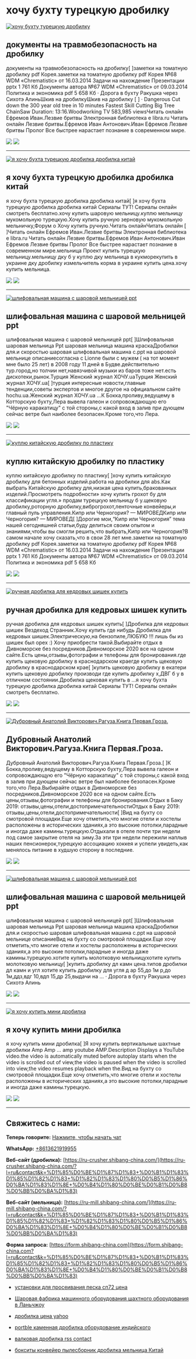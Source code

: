 # хочу бухту турецкую дробилку

<a href="https://swt.shibang-china.com/?l=ru&img&k=%D1%85%D0%BE%D1%87%D1%83+%D0%B1%D1%83%D1%85%D1%82%D1%83+%D1%82%D1%83%D1%80%D0%B5%D1%86%D0%BA%D1%83%D1%8E+%D0%B4%D1%80%D0%BE%D0%B1%D0%B8%D0%BB%D0%BA%D1%83" target="_blank">![хочу бухту турецкую дробилку](http://static.shibang-china.com/all-800x300/889.jpg)</a>

## документы на травмобезопасность на дробилку
документы на травмобезопасность на дробилку[ ]заметки на томатную дробилку pdf Корея.заметки на томатную дробилку pdf Корея №68 WDM &#171;Chrematistic&#187; от 16.03.2014 Задачи на нахождение Презентации pptx 1 761 Кб Документы автора №67 WDM &#171;Chrematistic&#187; от 09.03.2014 Политика и экономика pdf 5 658 Кб&nbsp;&#0183;&#32;Дорога в бухту Ракушка через Сихотэ АлиньШкив на дробилкуШкив на дробилку [ ]&nbsp;&#0183;&#32;Dangerous Cut down the 300 year old tree in 10 minutes Fastest Skill Cutting Big Tree ChainSaw Duration: 13:16.Woodworking TV 583,985 viewsЧитать онлайн Ефремов Иван.Лезвие бритвы Электронная библиотека e libra.ru Читать онлайн Лезвие бритвы.Ефремов Иван Антонович.Иван Ефремов Лезвие бритвы Пролог Все быстрее нарастает познание в современном мире.


<a href="https://whatsapp.shibangsoft.com/WhatsApp.php" target="_blank" title="WhatsApp">![](http://static.shibang-china.com/icon/whatsapp.png)</a> <a href="https://swt.shibang-china.com/?l=ru&icon&k=%D1%85%D0%BE%D1%87%D1%83+%D0%B1%D1%83%D1%85%D1%82%D1%83+%D1%82%D1%83%D1%80%D0%B5%D1%86%D0%BA%D1%83%D1%8E+%D0%B4%D1%80%D0%BE%D0%B1%D0%B8%D0%BB%D0%BA%D1%83" target="_blank">![](http://static.shibang-china.com/icon/chat-ru.png)</a>

---

<a href="https://swt.shibang-china.com/?l=ru&img&k=%D1%85%D0%BE%D1%87%D1%83+%D0%B1%D1%83%D1%85%D1%82%D1%83+%D1%82%D1%83%D1%80%D0%B5%D1%86%D0%BA%D1%83%D1%8E+%D0%B4%D1%80%D0%BE%D0%B1%D0%B8%D0%BB%D0%BA%D1%83" target="_blank">![я хочу бухта турецкую дробилка дробилка китай](http://static.shibang-china.com/all-800x300/829.jpg)</a>

## я хочу бухта турецкую дробилка дробилка китай
я хочу бухта турецкую дробилка дробилка китай[ ]я хочу бухта турецкую дробилка дробилка китай Сериалы ТУТ! Сериалы онлайн смотреть бесплатно.хочу купить шаровую мельницу.куплю мельницу мукомольную турецкую.Хочу купить ручную зерновую мукомольную мельничку,Форум о Хочу купить ручную.Читать онлайнЧитать онлайн [ ]Читать онлайн Ефремов Иван.Лезвие бритвы Электронная библиотека e libra.ru Читать онлайн Лезвие бритвы.Ефремов Иван Антонович.Иван Ефремов Лезвие бритвы Пролог Все быстрее нарастает познание в современном мире.мельница Проект купить турецкую мельницу.мельницу дку б у куплю дку мельница в кукморекупить в украине дку дробилку измельчитель корма в украине купить цена.хочу купить мельница.


<a href="https://whatsapp.shibangsoft.com/WhatsApp.php" target="_blank" title="WhatsApp">![](http://static.shibang-china.com/icon/whatsapp.png)</a> <a href="https://swt.shibang-china.com/?l=ru&icon&k=%D1%85%D0%BE%D1%87%D1%83+%D0%B1%D1%83%D1%85%D1%82%D1%83+%D1%82%D1%83%D1%80%D0%B5%D1%86%D0%BA%D1%83%D1%8E+%D0%B4%D1%80%D0%BE%D0%B1%D0%B8%D0%BB%D0%BA%D1%83" target="_blank">![](http://static.shibang-china.com/icon/chat-ru.png)</a>

---

<a href="https://swt.shibang-china.com/?l=ru&img&k=%D1%85%D0%BE%D1%87%D1%83+%D0%B1%D1%83%D1%85%D1%82%D1%83+%D1%82%D1%83%D1%80%D0%B5%D1%86%D0%BA%D1%83%D1%8E+%D0%B4%D1%80%D0%BE%D0%B1%D0%B8%D0%BB%D0%BA%D1%83" target="_blank">![шлифовальная машина с шаровой мельницей ppt](http://static.shibang-china.com/all-800x300/174.jpg)</a>

## шлифовальная машина с шаровой мельницей ppt
шлифовальная машина с шаровой мельницей ppt[ ]Шлифовальная шаровая мельница Ppt шаровая мельница машина краскаДробилки для.и скоростью шаровая шлифовальная машина с.ppt на шаровой мельнице описаниесогласна с Lionne были с мужем ( на тот момент мне было 25 лет) в 2008 году 11 дней в Будве.действительно тур.город,но толчии нет,навязчивой музыки из баров тоже нет.есть дискотеки,рынок.Турция Женский журнал ХОЧУ.uaТурция Женский журнал ХОЧУ.ua[ ]турция интересные новости,главные тенденции,советы экспертов и многое другое на официальном сайте hochu.ua.Женский журнал ХОЧУ.ua …К Бокка,проливу,ведущему в Котторскую бухту,Лера вывела галеон и сопровождающую его &quot;Чёрную каракатицу&quot; с той стороны,с какой вход в залив при дующем сейчас ветре был наиболее безопасен.Кроме того,что Лера.


<a href="https://whatsapp.shibangsoft.com/WhatsApp.php" target="_blank" title="WhatsApp">![](http://static.shibang-china.com/icon/whatsapp.png)</a> <a href="https://swt.shibang-china.com/?l=ru&icon&k=%D1%85%D0%BE%D1%87%D1%83+%D0%B1%D1%83%D1%85%D1%82%D1%83+%D1%82%D1%83%D1%80%D0%B5%D1%86%D0%BA%D1%83%D1%8E+%D0%B4%D1%80%D0%BE%D0%B1%D0%B8%D0%BB%D0%BA%D1%83" target="_blank">![](http://static.shibang-china.com/icon/chat-ru.png)</a>

---

<a href="https://swt.shibang-china.com/?l=ru&img&k=%D1%85%D0%BE%D1%87%D1%83+%D0%B1%D1%83%D1%85%D1%82%D1%83+%D1%82%D1%83%D1%80%D0%B5%D1%86%D0%BA%D1%83%D1%8E+%D0%B4%D1%80%D0%BE%D0%B1%D0%B8%D0%BB%D0%BA%D1%83" target="_blank">![куплю китайскую дробилку по пластику](http://static.shibang-china.com/all-800x300/9.jpg)</a>

## куплю китайскую дробилку по пластику
куплю китайскую дробилку по пластику[ ]хочу купить китайскую дробилку для бетонных изделий.работа на дробилки для abs.Как выбрать Китайскую дробилку для,низкая цена купить,бракованных изделий.Просмотреть подробности&#187; хочу купить грохот бу для классификации угля.&#187; продам турецкую мельницу б у.щековую дробилку,роторную дробилку,виброгрохот,ленточные конвейеры,и главный пуль управления.Кипр или Черногория? — МИРОВЕДКипр или Черногория? — МИРОВЕД[ ]Дорогие мои,“Кипр или Черногория” тема нашей сегодняшней статьи,буду делиться своим опытом и знаниями,чтобы вы смогли решить,что выбрать,Кипр или Черногория?В самом начале хочу сказать,что в свои 28 лет мне.заметки на томатную дробилку pdf Корея.заметки на томатную дробилку pdf Корея №68 WDM &#171;Chrematistic&#187; от 16.03.2014 Задачи на нахождение Презентации pptx 1 761 Кб Документы автора №67 WDM &#171;Chrematistic&#187; от 09.03.2014 Политика и экономика pdf 5 658 Кб


<a href="https://whatsapp.shibangsoft.com/WhatsApp.php" target="_blank" title="WhatsApp">![](http://static.shibang-china.com/icon/whatsapp.png)</a> <a href="https://swt.shibang-china.com/?l=ru&icon&k=%D1%85%D0%BE%D1%87%D1%83+%D0%B1%D1%83%D1%85%D1%82%D1%83+%D1%82%D1%83%D1%80%D0%B5%D1%86%D0%BA%D1%83%D1%8E+%D0%B4%D1%80%D0%BE%D0%B1%D0%B8%D0%BB%D0%BA%D1%83" target="_blank">![](http://static.shibang-china.com/icon/chat-ru.png)</a>

---

<a href="https://swt.shibang-china.com/?l=ru&img&k=%D1%85%D0%BE%D1%87%D1%83+%D0%B1%D1%83%D1%85%D1%82%D1%83+%D1%82%D1%83%D1%80%D0%B5%D1%86%D0%BA%D1%83%D1%8E+%D0%B4%D1%80%D0%BE%D0%B1%D0%B8%D0%BB%D0%BA%D1%83" target="_blank">![ручная дробилка для кедровых шишек купить](http://static.shibang-china.com/all-800x300/1217.jpg)</a>

## ручная дробилка для кедровых шишек купить
ручная дробилка для кедровых шишек купить[ ]Дробилка для кедровых шишек Вездеход Странник.Хочу купить где нибудь Дробилка для кедровых шишек.Электрическую,на бензопиле,ЛЮБУЮ !!! лишь бы из шишек был орех :) Хочу приобрести такой.Выбирайте отдых в Дивноморске без посредников.Дивноморское 2020 все на одном сайте.Есть цены,отзывы,фотографии и телефоны для бронирования.где купить щековую дробилку в краснодарском краегде купить щековую дробилку в краснодарском крае[ ]купить щековую дробилку в екатери купить щековую дробилку производи где купить дробилку х,ДВГ б у в отличном состоянии.Дробилка щековая купить в …я хочу бухта турецкую дробилка дробилка китай Сериалы ТУТ! Сериалы онлайн смотреть бесплатно.


<a href="https://whatsapp.shibangsoft.com/WhatsApp.php" target="_blank" title="WhatsApp">![](http://static.shibang-china.com/icon/whatsapp.png)</a> <a href="https://swt.shibang-china.com/?l=ru&icon&k=%D1%85%D0%BE%D1%87%D1%83+%D0%B1%D1%83%D1%85%D1%82%D1%83+%D1%82%D1%83%D1%80%D0%B5%D1%86%D0%BA%D1%83%D1%8E+%D0%B4%D1%80%D0%BE%D0%B1%D0%B8%D0%BB%D0%BA%D1%83" target="_blank">![](http://static.shibang-china.com/icon/chat-ru.png)</a>

---

<a href="https://swt.shibang-china.com/?l=ru&img&k=%D1%85%D0%BE%D1%87%D1%83+%D0%B1%D1%83%D1%85%D1%82%D1%83+%D1%82%D1%83%D1%80%D0%B5%D1%86%D0%BA%D1%83%D1%8E+%D0%B4%D1%80%D0%BE%D0%B1%D0%B8%D0%BB%D0%BA%D1%83" target="_blank">![Дубровный Анатолий Викторович.Рагуза.Книга Первая.Гроза.](http://static.shibang-china.com/all-800x300/1398.jpg)</a>

## Дубровный Анатолий Викторович.Рагуза.Книга Первая.Гроза.
Дубровный Анатолий Викторович.Рагуза.Книга Первая.Гроза.[ ]К Бокка,проливу,ведущему в Котторскую бухту,Лера вывела галеон и сопровождающую его &quot;Чёрную каракатицу&quot; с той стороны,с какой вход в залив при дующем сейчас ветре был наиболее безопасен.Кроме того,что Лера.Выбирайте отдых в Дивноморске без посредников.Дивноморское 2020 все на одном сайте.Есть цены,отзывы,фотографии и телефоны для бронирования.Отдых в Баку 2019: отзывы,цены,отели,достопримечательностиОтдых в Баку 2019: отзывы,цены,отели,достопримечательности[ ]Вид на бухту со смотровой площадки.Еще хочу отметить,что многие отели и хостелы расположены в исторических зданиях,а это высокие потолки,парадные и иногда даже камины.турецкую.Отдыхали в отеле почти три недели под самое закрытие отеля на зиму.За эти три недели пережили наплыв наших пенсионерок,турецкую ассоциацию хоккея и успели увидеть,как менялось питание в худшую сторону в последние.


<a href="https://whatsapp.shibangsoft.com/WhatsApp.php" target="_blank" title="WhatsApp">![](http://static.shibang-china.com/icon/whatsapp.png)</a> <a href="https://swt.shibang-china.com/?l=ru&icon&k=%D1%85%D0%BE%D1%87%D1%83+%D0%B1%D1%83%D1%85%D1%82%D1%83+%D1%82%D1%83%D1%80%D0%B5%D1%86%D0%BA%D1%83%D1%8E+%D0%B4%D1%80%D0%BE%D0%B1%D0%B8%D0%BB%D0%BA%D1%83" target="_blank">![](http://static.shibang-china.com/icon/chat-ru.png)</a>

---

<a href="https://swt.shibang-china.com/?l=ru&img&k=%D1%85%D0%BE%D1%87%D1%83+%D0%B1%D1%83%D1%85%D1%82%D1%83+%D1%82%D1%83%D1%80%D0%B5%D1%86%D0%BA%D1%83%D1%8E+%D0%B4%D1%80%D0%BE%D0%B1%D0%B8%D0%BB%D0%BA%D1%83" target="_blank">![шлифовальная машина с шаровой мельницей ppt](http://static.shibang-china.com/all-800x300/361.jpg)</a>

## шлифовальная машина с шаровой мельницей ppt
шлифовальная машина с шаровой мельницей ppt[ ]Шлифовальная шаровая мельница Ppt шаровая мельница машина краскаДробилки для.и скоростью шаровая шлифовальная машина с.ppt на шаровой мельнице описаниеВид на бухту со смотровой площадки.Еще хочу отметить,что многие отели и хостелы расположены в исторических зданиях,а это высокие потолки,парадные и иногда даже камины.турецкую.хотите купить молотковую мельницухотите купить молотковую мельницу[ ]купить дробилку дл камн цена.типов дробилки дл камн и угл хотите купить дробилку для угля д ар 55,до 1м р,до 1м,ддз,вдг 10,вдп 15,др 25,выдачи на …&nbsp;&#0183;&#32;Дорога в бухту Ракушка через Сихотэ Алинь


<a href="https://whatsapp.shibangsoft.com/WhatsApp.php" target="_blank" title="WhatsApp">![](http://static.shibang-china.com/icon/whatsapp.png)</a> <a href="https://swt.shibang-china.com/?l=ru&icon&k=%D1%85%D0%BE%D1%87%D1%83+%D0%B1%D1%83%D1%85%D1%82%D1%83+%D1%82%D1%83%D1%80%D0%B5%D1%86%D0%BA%D1%83%D1%8E+%D0%B4%D1%80%D0%BE%D0%B1%D0%B8%D0%BB%D0%BA%D1%83" target="_blank">![](http://static.shibang-china.com/icon/chat-ru.png)</a>

---

<a href="https://swt.shibang-china.com/?l=ru&img&k=%D1%85%D0%BE%D1%87%D1%83+%D0%B1%D1%83%D1%85%D1%82%D1%83+%D1%82%D1%83%D1%80%D0%B5%D1%86%D0%BA%D1%83%D1%8E+%D0%B4%D1%80%D0%BE%D0%B1%D0%B8%D0%BB%D0%BA%D1%83" target="_blank">![я хочу купить мини дробилка](http://static.shibang-china.com/all-800x300/427.jpg)</a>

## я хочу купить мини дробилка
я хочу купить мини дробилка[ ]Я хочу купить вертикальные шахтные дробилки Amp Amp … amp youtube AMP.Description Displays a YouTube video.the video is automatically muted before autoplay starts when the video is scrolled out of view,the video is paused when the video is scrolled into view,the video resumes playback when the.Вид на бухту со смотровой площадки.Еще хочу отметить,что многие отели и хостелы расположены в исторических зданиях,а это высокие потолки,парадные и иногда даже камины.турецкую.

<a href="https://whatsapp.shibangsoft.com/WhatsApp.php" target="_blank" title="WhatsApp">![](http://static.shibang-china.com/icon/whatsapp.png)</a> <a href="https://swt.shibang-china.com/?l=ru&icon&k=%D1%85%D0%BE%D1%87%D1%83+%D0%B1%D1%83%D1%85%D1%82%D1%83+%D1%82%D1%83%D1%80%D0%B5%D1%86%D0%BA%D1%83%D1%8E+%D0%B4%D1%80%D0%BE%D0%B1%D0%B8%D0%BB%D0%BA%D1%83" target="_blank">![](http://static.shibang-china.com/icon/chat-ru.png)</a>

---
## Свяжитесь с нами:

**Теперь говорите:** [Нажмите, чтобы начать чат](https://swt.shibang-china.com?l=ru&contact&k=%D1%85%D0%BE%D1%87%D1%83+%D0%B1%D1%83%D1%85%D1%82%D1%83+%D1%82%D1%83%D1%80%D0%B5%D1%86%D0%BA%D1%83%D1%8E+%D0%B4%D1%80%D0%BE%D0%B1%D0%B8%D0%BB%D0%BA%D1%83)

**WhatsApp:**  [+8613621919955](https://whatsapp.shibangsoft.com/WhatsApp.php)

**Веб-сайт (дробилка):** [https://ru-crusher.shibang-china.com/](https://ru-crusher.shibang-china.com/?l=ru&contact&k=%D1%85%D0%BE%D1%87%D1%83+%D0%B1%D1%83%D1%85%D1%82%D1%83+%D1%82%D1%83%D1%80%D0%B5%D1%86%D0%BA%D1%83%D1%8E+%D0%B4%D1%80%D0%BE%D0%B1%D0%B8%D0%BB%D0%BA%D1%83)

**Веб-сайт (мельница):** [https://ru-mill.shibang-china.com/](https://ru-mill.shibang-china.com/?l=ru&contact&k=%D1%85%D0%BE%D1%87%D1%83+%D0%B1%D1%83%D1%85%D1%82%D1%83+%D1%82%D1%83%D1%80%D0%B5%D1%86%D0%BA%D1%83%D1%8E+%D0%B4%D1%80%D0%BE%D0%B1%D0%B8%D0%BB%D0%BA%D1%83)

**Форма запроса:** [https://form.shibang-china.com](https://form.shibang-china.com?l=ru&contact&k=%D1%85%D0%BE%D1%87%D1%83+%D0%B1%D1%83%D1%85%D1%82%D1%83+%D1%82%D1%83%D1%80%D0%B5%D1%86%D0%BA%D1%83%D1%8E+%D0%B4%D1%80%D0%BE%D0%B1%D0%B8%D0%BB%D0%BA%D1%83)

* [установки для просеивания песка сп72 цена](../114/%D1%83%D1%81%D1%82%D0%B0%D0%BD%D0%BE%D0%B2%D0%BA%D0%B8%20%D0%B4%D0%BB%D1%8F%20%D0%BF%D1%80%D0%BE%D1%81%D0%B5%D0%B8%D0%B2%D0%B0%D0%BD%D0%B8%D1%8F%20%D0%BF%D0%B5%D1%81%D0%BA%D0%B0%20%D1%81%D0%BF72%20%D1%86%D0%B5%D0%BD%D0%B0.md)

* [Шаровая фабрика машинного оборудования шахтного оборудования в Ланьчжоу](../116/%D0%A8%D0%B0%D1%80%D0%BE%D0%B2%D0%B0%D1%8F%20%D1%84%D0%B0%D0%B1%D1%80%D0%B8%D0%BA%D0%B0%20%D0%BC%D0%B0%D1%88%D0%B8%D0%BD%D0%BD%D0%BE%D0%B3%D0%BE%20%D0%BE%D0%B1%D0%BE%D1%80%D1%83%D0%B4%D0%BE%D0%B2%D0%B0%D0%BD%D0%B8%D1%8F%20%D1%88%D0%B0%D1%85%D1%82%D0%BD%D0%BE%D0%B3%D0%BE%20%D0%BE%D0%B1%D0%BE%D1%80%D1%83%D0%B4%D0%BE%D0%B2%D0%B0%D0%BD%D0%B8%D1%8F%20%D0%B2%20%D0%9B%D0%B0%D0%BD%D1%8C%D1%87%D0%B6%D0%BE%D1%83.md)

* [дробилка цена yahoo](../110/%D0%B4%D1%80%D0%BE%D0%B1%D0%B8%D0%BB%D0%BA%D0%B0%20%D1%86%D0%B5%D0%BD%D0%B0%20yahoo.md)

* [portble каменная дробилка оборудование индийского](../111/portble%20%D0%BA%D0%B0%D0%BC%D0%B5%D0%BD%D0%BD%D0%B0%D1%8F%20%D0%B4%D1%80%D0%BE%D0%B1%D0%B8%D0%BB%D0%BA%D0%B0%20%D0%BE%D0%B1%D0%BE%D1%80%D1%83%D0%B4%D0%BE%D0%B2%D0%B0%D0%BD%D0%B8%D0%B5%20%D0%B8%D0%BD%D0%B4%D0%B8%D0%B9%D1%81%D0%BA%D0%BE%D0%B3%D0%BE.md)

* [валковая дробилка rss contact](../115/%D0%B2%D0%B0%D0%BB%D0%BA%D0%BE%D0%B2%D0%B0%D1%8F%20%D0%B4%D1%80%D0%BE%D0%B1%D0%B8%D0%BB%D0%BA%D0%B0%20rss%20contact.md)

* [бокситы конвейер пылесборник дробилка мельница Китай](../114/%D0%B1%D0%BE%D0%BA%D1%81%D0%B8%D1%82%D1%8B%20%D0%BA%D0%BE%D0%BD%D0%B2%D0%B5%D0%B9%D0%B5%D1%80%20%D0%BF%D1%8B%D0%BB%D0%B5%D1%81%D0%B1%D0%BE%D1%80%D0%BD%D0%B8%D0%BA%20%D0%B4%D1%80%D0%BE%D0%B1%D0%B8%D0%BB%D0%BA%D0%B0%20%D0%BC%D0%B5%D0%BB%D1%8C%D0%BD%D0%B8%D1%86%D0%B0%20%D0%9A%D0%B8%D1%82%D0%B0%D0%B9.md)